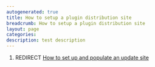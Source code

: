 ```yaml
---
autogenerated: true
title: How to setup a plugin distribution site
breadcrumb: How to setup a plugin distribution site
layout: page
categories: 
description: test description
---
```


1.  REDIRECT [How to set up and populate an update site](How_to_set_up_and_populate_an_update_site )
